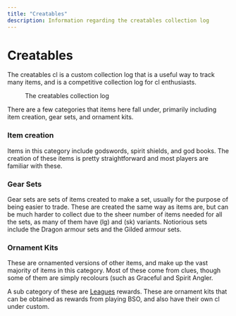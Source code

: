 ```yaml
---
title: "Creatables"
description: Information regarding the creatables collection log
---
```


# Creatables

The creatables cl is a custom collection log that is a useful way to track many items, and is a competitive collection log for cl enthusiasts.

<figure><figcaption><p>The creatables collection log</p></figcaption></figure>

There are a few categories that items here fall under, primarily including item creation, gear sets, and ornament kits.

### Item creation

Items in this category include godswords, spirit shields, and god books. The creation of these items is pretty straightforward and most players are familiar with these.

### Gear Sets

Gear sets are sets of items created to make a set, usually for the purpose of being easier to trade. These are created the same way as items are, but can be much harder to collect due to the sheer number of items needed for all the sets, as many of them have (lg) and (sk) variants. Notiorious sets include the Dragon armour sets and the Gilded armour sets.

### Ornament Kits

These are ornamented versions of other items, and make up the vast majority of items in this category. Most of these come from clues, though some of them are simply recolours (such as Graceful and Spirit Angler.

A sub category of these are [Leagues](../getting-started/leagues.md) rewards. These are ornament kits that can be obtained as rewards from playing BSO, and also have their own cl under custom.
